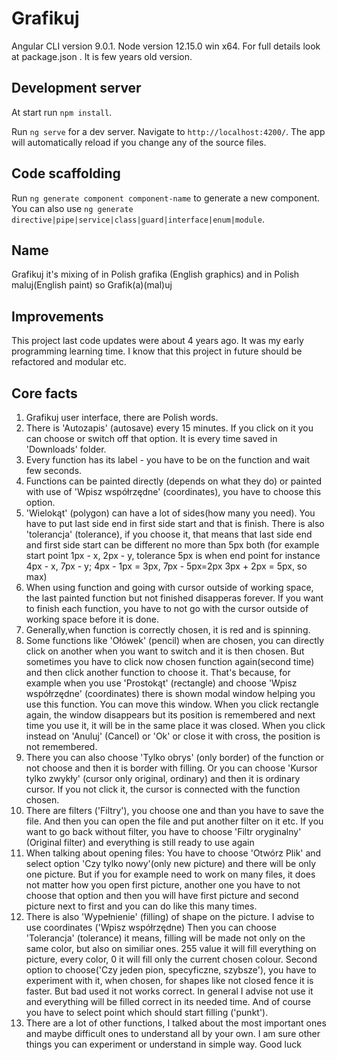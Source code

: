 # Grafikuj

Angular CLI version 9.0.1.
Node version 12.15.0 win x64. 
For full details look at package.json . 
It is few years old version.

## Development server

At start run `npm install`.

Run `ng serve` for a dev server. Navigate to `http://localhost:4200/`. The app will automatically reload if you change any of the source files.

## Code scaffolding

Run `ng generate component component-name` to generate a new component. You can also use `ng generate directive|pipe|service|class|guard|interface|enum|module`.

## Name

Grafikuj it's mixing of in Polish grafika (English graphics) and in Polish maluj(English paint) so Grafik(a)(mal)uj

## Improvements

This project last code updates were about 4 years ago. It was my early programming learning time. I know that this project in future should be refactored and modular etc. 

## Core facts

1) Grafikuj user interface, there are Polish words.
2) There is 'Autozapis' (autosave) every 15 minutes. If you click on it you can choose or switch off that option. It is every time saved in 'Downloads' folder.
3) Every function has its label - you have to be on the function and wait few seconds.
4) Functions can be painted directly (depends on what they do) or painted with use of 'Wpisz współrzędne' (coordinates), you have to choose this option.
5) 'Wielokąt' (polygon) can have a lot of sides(how many you need). You have to put last side end in first side start and that is finish.
   There is also 'tolerancja' (tolerance), if you choose it, that means that last side end and first side start can be different no more than 5px both
   (for example start point 1px - x, 2px - y, tolerance 5px is when end point for instance 4px - x, 7px - y; 4px - 1px = 3px, 7px - 5px=2px 3px + 2px = 5px, so max)
6) When using function and going with cursor outside of working space, the last painted function but not finished disapperas forever. If you want to finish each function, you have to not go with the cursor outside of working space before it is done.    
7) Generally,when function is correctly chosen, it is red and is spinning.
8) Some functions like 'Ołówek' (pencil) when are chosen, you can directly click on another when you want to switch and it is then chosen. But sometimes you have to click now chosen function again(second time) and then click another function to choose it. That's because, for example when you use 'Prostokąt' (rectangle) and choose 'Wpisz współrzędne' (coordinates) there is shown modal window helping you use this function. You can move this window. When you click rectangle again, the window disappears but its position is remembered and next time you use it, it will be in the same place it was closed. When you click instead on 'Anuluj' (Cancel) or 'Ok' or close it with cross, the position is not remembered.
9) There you can also choose 'Tylko obrys' (only border) of the function or not choose and then it is border with filling. Or you can choose 'Kursor tylko zwykły' (cursor only original, ordinary) and then it is ordinary cursor. If you not click it, the cursor is connected with the function chosen.
10) There are filters ('Filtry'), you choose one and than you have to save the file. And then you can open the file and put another filter on it etc.
    If you want to go back without filter, you have to choose 'Filtr oryginalny' (Original filter) and everything is still ready to use again
11) When talking about opening files: You have to choose 'Otwórz Plik' and select option 'Czy tylko nowy'(only new picture) and there will be only one picture.
    But if you for example need to work on many files, it does not matter how you open first picture, another one you have to not choose that option and then you will have first picture and second picture next to first and you can do like this many times.
12) There is also 'Wypełnienie' (filling) of shape on the picture. I advise to use coordinates ('Wpisz współrzędne) Then you can choose 'Tolerancja' (tolerance) it means, filling will be made not only on the same color, but also on similiar ones. 255 value it will fill everything on picture, every color, 0 it will fill only the current chosen colour.
Second option to choose('Czy jeden pion, specyficzne, szybsze'), you have to experiment with it, when chosen, for shapes like not closed fence it is faster. But bad used it not works correct. In general I advise not use it and everything will be filled correct in its needed time.
And of course you have to select point which should start filling ('punkt').
13) There are a lot of other functions, I talked about the most important ones and maybe difficult ones to understand all by your own. I am sure other things you can experiment or understand in simple way. Good luck

